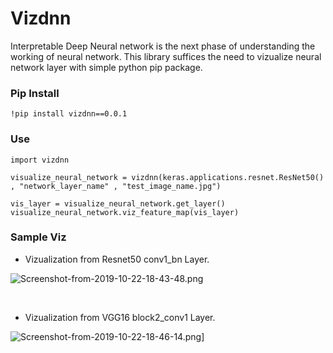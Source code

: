 # Vizdnn


Interpretable Deep Neural network is the next phase of understanding the working of neural network. This library suffices the need to vizualize neural network layer with simple python pip package. 






### Pip Install

```
!pip install vizdnn==0.0.1
```


### Use

```
import vizdnn

visualize_neural_network = vizdnn(keras.applications.resnet.ResNet50() , "network_layer_name" , "test_image_name.jpg")

vis_layer = visualize_neural_network.get_layer()
visualize_neural_network.viz_feature_map(vis_layer)

```

### Sample Viz

- Vizualization from Resnet50 conv1_bn Layer.


 ![Screenshot-from-2019-10-22-18-43-48.png](https://i.postimg.cc/zXPsm5ym/Screenshot-from-2019-10-22-18-43-48.png)

 <br>


 - Vizualization from VGG16 block2_conv1 Layer.

 ![Screenshot-from-2019-10-22-18-46-14.png](https://i.postimg.cc/KcCWQfwF/Screenshot-from-2019-10-22-18-46-14.png)]

 <br>
 
